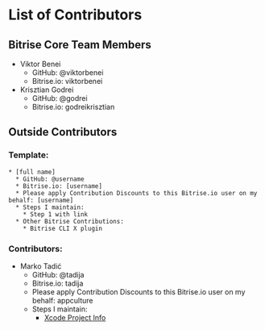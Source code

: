 # List of Contributors

## Bitrise Core Team Members

* Viktor Benei
  * GitHub: @viktorbenei
  * Bitrise.io: viktorbenei
* Krisztian Godrei
  * GitHub: @godrei
  * Bitrise.io: godreikrisztian

## Outside Contributors

### Template:

```
* [full name]
  * GitHub: @username
  * Bitrise.io: [username]
  * Please apply Contribution Discounts to this Bitrise.io user on my behalf: [username]
  * Steps I maintain:
    * Step 1 with link
  * Other Bitrise Contributions:
    * Bitrise CLI X plugin
```

### Contributors:

* Marko Tadić
  * GitHub: @tadija
  * Bitrise.io: tadija
  * Please apply Contribution Discounts to this Bitrise.io user on my behalf: appculture
  * Steps I maintain:
    * [Xcode Project Info](https://github.com/tadija/bitrise-step-xcode-project-info)
